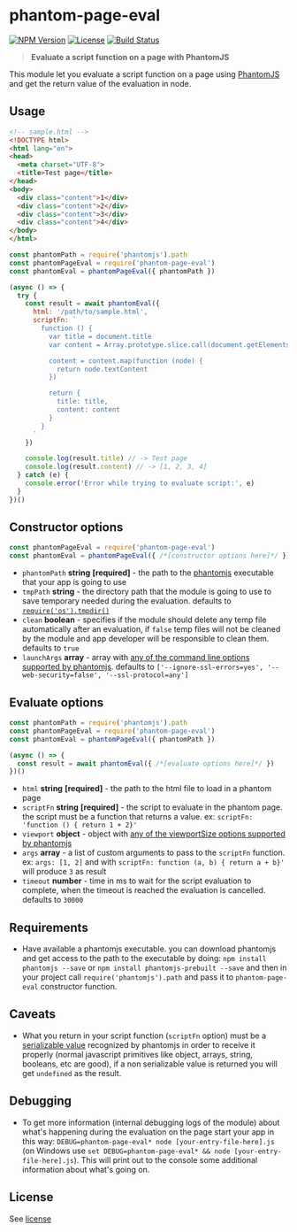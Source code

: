# phantom-page-eval
[![NPM Version](http://img.shields.io/npm/v/phantom-page-eval.svg?style=flat-square)](https://npmjs.com/package/phantom-page-eval)
[![License](http://img.shields.io/npm/l/phantom-page-eval.svg?style=flat-square)](http://opensource.org/licenses/MIT)
[![Build Status](https://travis-ci.org/bjrmatos/phantom-page-eval.png?branch=master)](https://travis-ci.org/bjrmatos/phantom-page-eval)

> **Evaluate a script function on a page with PhantomJS**

This module let you evaluate a script function on a page using [PhantomJS](http://phantomjs.org/) and get the return value of the evaluation in node.

## Usage
```html
<!-- sample.html -->
<!DOCTYPE html>
<html lang="en">
<head>
  <meta charset="UTF-8">
  <title>Test page</title>
</head>
<body>
  <div class="content">1</div>
  <div class="content">2</div>
  <div class="content">3</div>
  <div class="content">4</div>
</body>
</html>
```

```js
const phantomPath = require('phantomjs').path
const phantomPageEval = require('phantom-page-eval')
const phantomEval = phantomPageEval({ phantomPath })

(async () => {
  try {
    const result = await phantomEval({
      html: '/path/to/sample.html',
      scriptFn: `
        function () {
          var title = document.title
          var content = Array.prototype.slice.call(document.getElementsByClassName('content'))

          content = content.map(function (node) {
            return node.textContent
          })

          return {
            title: title,
            content: content
          }
        }
      `
    })

    console.log(result.title) // -> Test page
    console.log(result.content) // -> [1, 2, 3, 4]
  } catch (e) {
    console.error('Error while trying to evaluate script:', e)
  }
})()
```

## Constructor options

```js
const phantomPageEval = require('phantom-page-eval')
const phantomEval = phantomPageEval({ /*[constructor options here]*/ })
```

- `phantomPath` **string** **[required]** - the path to the [phantomjs](http://phantomjs.org/) executable that your app is going to use
- `tmpPath` **string** - the directory path that the module is going to use to save temporary needed during the evaluation. defaults to [`require('os').tmpdir()`](https://nodejs.org/dist/latest-v8.x/docs/api/os.html#os_os_tmpdir)
- `clean` **boolean** - specifies if the module should delete any temp file automatically after an evaluation, if `false` temp files will not be cleaned by the module and app developer will be responsible to clean them. defaults to `true`
- `launchArgs` **array** - array with [any of the command line options supported by phantomjs](http://phantomjs.org/api/command-line.html#command-line-options). defaults to `['--ignore-ssl-errors=yes', '--web-security=false', '--ssl-protocol=any']`

## Evaluate options

```js
const phantomPath = require('phantomjs').path
const phantomPageEval = require('phantom-page-eval')
const phantomEval = phantomPageEval({ phantomPath })

(async () => {
  const result = await phantomEval({ /*[evaluate options here]*/ })
})()
```

- `html` **string** **[required]** - the path to the html file to load in a phantom page
- `scriptFn` **string** **[required]** - the script to evaluate in the phantom page. the script must be a function that returns a value. ex: `scriptFn: 'function () { return 1 + 2}'`
- `viewport` **object** - object with [any of the viewportSize options supported by phantomjs](http://phantomjs.org/api/webpage/property/viewport-size.html)
- `args` **array** - a list of custom arguments to pass to the `scriptFn` function. ex: `args: [1, 2]` and with `scriptFn: function (a, b) { return a + b}'` will produce `3` as result
- `timeout` **number** - time in ms to wait for the script evaluation to complete, when the timeout is reached the evaluation is cancelled. defaults to `30000`

## Requirements

- Have available a phantomjs executable. you can download phantomjs and get access to the path to the executable by doing: `npm install phantomjs --save` or `npm install phantomjs-prebuilt --save` and then in your project call `require('phantomjs').path` and pass it to `phantom-page-eval` constructor function.

## Caveats

- What you return in your script function (`scriptFn` option) must be a [serializable value](https://developer.mozilla.org/en-US/docs/Web/JavaScript/Reference/Global_Objects/JSON/stringify#Description) recognized by phantomjs in order to receive it properly (normal javascript primitives like object, arrays, string, booleans, etc are good), if a non serializable value is returned you will get `undefined` as the result.

## Debugging

- To get more information (internal debugging logs of the module) about what's happening during the evaluation on the page start your app in this way: `DEBUG=phantom-page-eval* node [your-entry-file-here].js` (on Windows use `set DEBUG=phantom-page-eval* && node [your-entry-file-here].js`). This will print out to the console some additional information about what's going on.

## License
See [license](https://github.com/bjrmatos/chrome-page-eval/blob/master/LICENSE)

